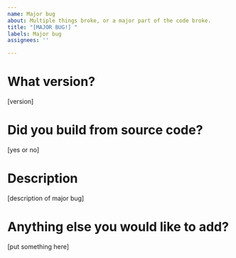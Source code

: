 ```yaml
---
name: Major bug
about: Multiple things broke, or a major part of the code broke.
title: "[MAJOR BUG!] "
labels: Major bug
assignees: ''

---
```


# What version?
[version]

# Did you build from source code?
[yes or no]

# Description
[description of major bug]

# Anything else you would like to add?
[put something here]
